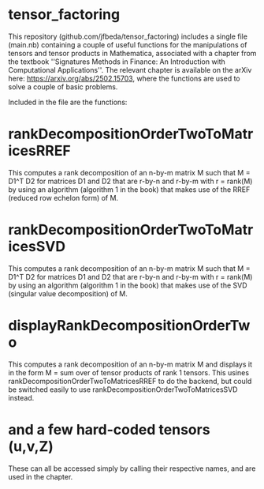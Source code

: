 # tensor_factoring

This repository (github.com/jfbeda/tensor_factoring) includes a single file (main.nb) containing a couple of useful functions for the manipulations of tensors and tensor products in Mathematica, associated with a chapter from the textbook ''Signatures Methods in Finance: An Introduction with Computational Applications''. The relevant chapter is available on the arXiv here: https://arxiv.org/abs/2502.15703, where the functions are used to solve a couple of basic problems.

Included in the file are the functions:

# rankDecompositionOrderTwoToMatricesRREF

This computes a rank decomposition of an n-by-m matrix M such that M = D1^T D2 for matrices D1 and D2 that are r-by-n and r-by-m with r =  rank(M) by using an algorithm (algorithm 1 in the book) that makes use of the RREF (reduced row echelon form) of M.

# rankDecompositionOrderTwoToMatricesSVD

This computes a rank decomposition of an n-by-m matrix M such that M = D1^T D2 for matrices D1 and D2 that are r-by-n and r-by-m with r =  rank(M) by using an algorithm (algorithm 1 in the book) that makes use of the SVD (singular value decomposition) of M.

# displayRankDecompositionOrderTwo

This computes a rank decomposition of an n-by-m matrix M and displays it in the form M = sum over of tensor products of rank 1 tensors. This usines rankDecompositionOrderTwoToMatricesRREF to do the backend, but could be switched easily to use rankDecompositionOrderTwoToMatricesSVD instead.

# and a few hard-coded tensors (u,v,Z)

These can all be accessed simply by calling their respective names, and are used in the chapter.
